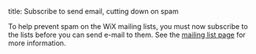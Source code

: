 title: Subscribe to send email, cutting down on spam

To help prevent spam on the WiX mailing lists, you must now subscribe to the lists before you can send e-mail to them. See the <a href="/documentation/mailinglist/">mailing list page</a> for more information.

